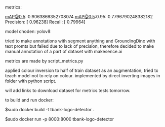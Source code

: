metrics:

mAP@0.5: 0.9063866352708074
mAP@0.5:0.95: 0.7796790248382182
Precision: [    0.96238]
Recall: [    0.79964]

model choden: yolov8

tried to make annotations with segment anything and GroundingDino with text promts but failed due to lack of precision,
therefore decided to make manual annotation of a part of dataset with makesence.ai

metrics are made by script_metrics.py

applied colour inversion to half of train dataset as an augmentation, tried to teach model not to rely on colour. implemented by direct inverting images in folder
with python script.

will add links to download dataset for metrics tests tomorrow.


to build and run docker:

$sudo docker build -t tbank-logo-detector .

$sudo docker run -p 8000:8000 tbank-logo-detector

